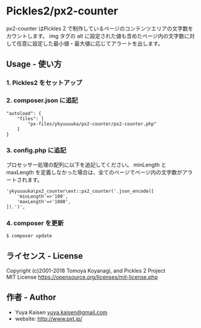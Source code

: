 Pickles2/px2-counter
=========

px2-counter はPickles 2 で制作しているページのコンテンツエリアの文字数をカウントします。
img タグの alt に設定された値も含めたページ内の文字数に対して任意に設定した最小値・最大値に応じてアラートを出します。


## Usage - 使い方

### 1. Pickles2 をセットアップ

### 2. composer.json に追記

```
"autoload": {
    "files": [
        "px-files/ykyuuuuka/px2-counter/px2-counter.php"
    ]
}
```

### 3. config.php に追記

プロセッサー処理の配列に以下を追記してください。
minLength と maxLength を定義しなかった場合は、全てのページでページ内の文字数がアラートされます。
```
'ykyuuuuka\px2_counter\ext::px2_counter('.json_encode([
	'minLength'=>'100',
	'maxLength'=>'1000',
]).')',
```

### 4. composer を更新

```
$ composer update
```



## ライセンス - License

Copyright (c)2001-2018 Tomoya Koyanagi, and Pickles 2 Project<br />
MIT License https://opensource.org/licenses/mit-license.php


## 作者 - Author
- Yuya Kaisen <yuya.kaisen@gmail.com>
- website: <http://www.pxt.jp/>
